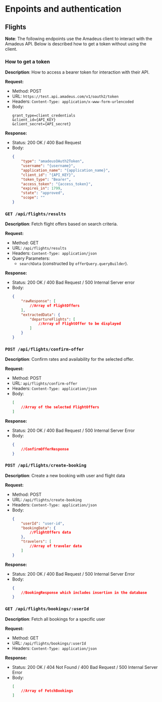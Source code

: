 # Enpoints and authentication

## Flights

**Note**: The following endpoints use the Amadeus client to interact with the Amadeus API. Below is described how to get a token without using the client.

### How to get a token

**Description**: How to access a bearer token for interaction with their API.

**Request:**
- Method: POST
- URL: `https://test.api.amadeus.com/v1/oauth2/token`
- Headers: `Content-Type: application/x-www-form-urlencoded`
- Body: 
    ```x-www-form-urlencoded
    grant_type=client_credentials
    &client_id={API_KEY}
    &client_secret={API_secret}
    ```

**Response:**
- Status: 200 OK / 400 Bad Request
- Body: 
    ```json
    {
        "type": "amadeusOAuth2Token",
        "username": "{username}",
        "application_name": "{application_name}",
        "client_id": "{API_KEY}",
        "token_type": "Bearer",
        "access_token": "{access_token}",
        "expires_in": 1799,
        "state": "approved",
        "scope": ""
    }
    ```


### `GET /api/flights/results`

**Description**: Fetch flight offers based on search criteria.

**Request:**
- Method: GET
- URL: `/api/flights/results`
- Headers: `Content-Type: application/json`
- Query Parameters:
    - `searchData` (constructed by `offerQuery.queryBuilder`).

**Response:**
- Status: 200 OK / 400 Bad Request / 500 Internal Server error
- Body: 
    ```json 
    {
        "rawResponse": [
            //Array of FlightOffers
        ],
        "extractedData": {
            "departureFlights": [
                //Array of FlightOffer to be displayed
            ]
        }
    }
    ```

### `POST /api/flights/confirm-offer`

**Description**: Confirm rates and availability for the selected offer.

**Request:**
- Method: POST
- URL: `api/flights/confirm-offer`
- Headers: `Content-Type: application/json`
- Body:
    ```json
    [
        //Array of the selected FlightOffers
    ]
    ```

**Response:**
- Status: 200 OK / 400 Bad Request / 500 Internal Server Error
- Body:
    ```json
    {
        //ConfirmOfferResponse
    }
    ```

### `POST /api/flights/create-booking`

**Description**: Create a new booking with user and flight data

**Request:**
- Method: POST
- URL: `/api/flights/create-booking`
- Headers: `Content-Type: application/json`  
- Body:
    ```json
    {
        "userId": "user-id",
        "bookingData": {
            //FlightOffers data
        },
        "travelers": [
            //Array of traveler data
        ]
    }
    ```

**Response:**
- Status: 200 OK / 400 Bad Request / 500 Internal Server Error
- Body:
    ```json
    {
        //BookingResponse which includes insertion in the database
    }
    ```

### `GET /api/flights/bookings/:userId`

**Description**: Fetch all bookings for a specific user

**Request:**
- Method: GET
- URL: `/api/flights/bookings/:userId`
- Headers: `Content-Type: application/json`

**Response:**
- Status: 200 OK / 404 Not Found / 400 Bad Request / 500 Internal Server Error
- Body:
    ```json
    [
        //Array of FetchBookings
    ]
    ```

